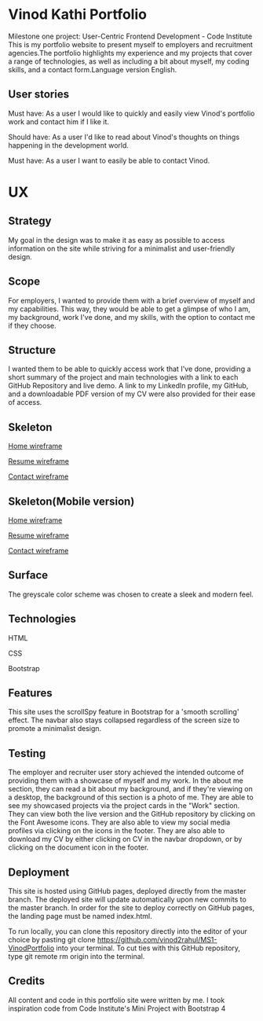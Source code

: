 # Vinod Kathi Portfolio
Milestone one project: User-Centric Frontend Development - Code Institute
This is my portfolio website to present myself to employers and recruitment agencies.The portfolio highlights my experience and my projects that cover a range of technologies, as well as including a bit about myself, my coding skills, and a contact form.Language version English.

## User stories
Must have:
As a user I would like to quickly and easily view Vinod's portfolio work and contact him if I like it.

Should have:
As a user I'd like to read about Vinod's thoughts on things happening in the development world.

Must have:
As a user I want to easily be able to contact Vinod.


#   UX

##  Strategy
My goal in the design was to make it as easy as possible to access information on the site while striving for a minimalist and user-friendly design.
##  Scope
For employers, I wanted to provide them with a brief overview of myself and my capabilities. This way, they would be able to get a glimpse of who I am, my background, work I've done, and my skills, with the option to contact me if they choose.
##  Structure
I wanted them to be able to quickly access work that I've done, providing a short summary of the project and main technologies with a link to each GitHub Repository and live demo. A link to my LinkedIn profile, my GitHub, and a downloadable PDF version of my CV were also provided for their ease of access.
 
##  Skeleton
[Home wireframe](https://dbd37f7c-3232-4c3f-be04-d01a9e7b6fe3.ws-eu01.gitpod.io/files/download/?id=e5af8b3f-bdd6-489f-af8d-48eb85043888)

[Resume wireframe](https://dbd37f7c-3232-4c3f-be04-d01a9e7b6fe3.ws-eu01.gitpod.io/files/download/?id=aaae7ed9-d8c8-4af5-9c78-8f4d19d0431d)

[Contact wireframe](https://dbd37f7c-3232-4c3f-be04-d01a9e7b6fe3.ws-eu01.gitpod.io/files/download/?id=5ac7e55a-67c5-4774-a27e-867053a5ceed)

##  Skeleton(Mobile version)
[Home wireframe](https://dbd37f7c-3232-4c3f-be04-d01a9e7b6fe3.ws-eu01.gitpod.io/files/download/?id=e2f6c59d-101a-4818-ba29-febfc18f4f05https://dbd37f7c-3232-4c3f-be04-d01a9e7b6fe3.ws-eu01.gitpod.io/files/download/?id=e2f6c59d-101a-4818-ba29-febfc18f4f05)

[Resume wireframe](https://dbd37f7c-3232-4c3f-be04-d01a9e7b6fe3.ws-eu01.gitpod.io/files/download/?id=f29b13c9-b60d-4bae-b1ed-43208545bf08)

[Contact wireframe](https://dbd37f7c-3232-4c3f-be04-d01a9e7b6fe3.ws-eu01.gitpod.io/files/download/?id=e8e7eae6-b516-4062-b5de-2990f53b8cfc)

##  Surface
The greyscale color scheme was chosen to create a sleek and modern feel.
##  Technologies
HTML

CSS

Bootstrap

## Features
This site uses the scrollSpy feature in Bootstrap for a 'smooth scrolling' effect. The navbar also stays collapsed regardless of the screen size to promote a minimalist design.

## Testing
The employer and recruiter user story achieved the intended outcome of providing them with a showcase of myself and my work. In the about me section, they can read a bit about my background, and if they're viewing on a desktop, the background of this section is a photo of me. They are able to see my showcased projects via the project cards in the "Work" section. They can view both the live version and the GitHub repository by clicking on the Font Awesome icons. They are also able to view my social media profiles via clicking on the icons in the footer. They are also able to download my CV by either clicking on CV in the navbar dropdown, or by clicking on the document icon in the footer.


##  Deployment
This site is hosted using GitHub pages, deployed directly from the master branch. The deployed site will update automatically upon new commits to the master branch. In order for the site to deploy correctly on GitHub pages, the landing page must be named index.html.

To run locally, you can clone this repository directly into the editor of your choice by pasting git clone https://github.com/vinod2rahul/MS1-VinodPortfolio into your terminal. To cut ties with this GitHub repository, type git remote rm origin into the terminal.

##  Credits
All content and code in this portfolio site were written by me.
I took inspiration code from  Code Institute's Mini Project with Bootstrap 4


